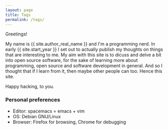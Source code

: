 ```yaml
---
layout: page
title: Tags
permalink: /tags/
---
```


Greetings!

My name is {{ site.author_real_name }} and I'm a programming nerd.
In early {{ site.start_year }} I set out to actually publish my thoughts on things
that are interesting to me. My aim with this site is to dicuss and delve a bit
into open source software, for the sake of learning more about programming,
open source and software development in general. And so I thought that if I learn from it,
then maybe other people can too. Hence this site.

Happy hacking, to you.


### Personal preferences

- Editor: spacemacs = emacs + vim
- OS: Debian GNU/Linux
- Browser: Firefox for browsing, Chrome for debugging
